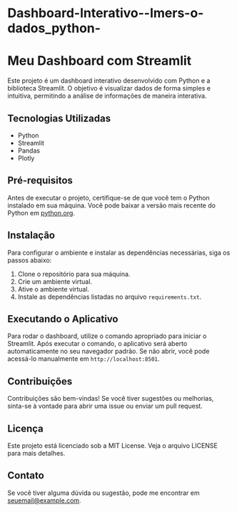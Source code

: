 # Dashboard-Interativo--Imers-o-dados_python-
# Meu Dashboard com Streamlit

Este projeto é um dashboard interativo desenvolvido com Python e a biblioteca Streamlit. O objetivo é visualizar dados de forma simples e intuitiva, permitindo a análise de informações de maneira interativa.

## Tecnologias Utilizadas

- Python
- Streamlit
- Pandas
- Plotly

## Pré-requisitos

Antes de executar o projeto, certifique-se de que você tem o Python instalado em sua máquina. Você pode baixar a versão mais recente do Python em [python.org](https://www.python.org/downloads/).

## Instalação

Para configurar o ambiente e instalar as dependências necessárias, siga os passos abaixo:

1. Clone o repositório para sua máquina.
2. Crie um ambiente virtual.
3. Ative o ambiente virtual.
4. Instale as dependências listadas no arquivo `requirements.txt`.

## Executando o Aplicativo

Para rodar o dashboard, utilize o comando apropriado para iniciar o Streamlit. Após executar o comando, o aplicativo será aberto automaticamente no seu navegador padrão. Se não abrir, você pode acessá-lo manualmente em `http://localhost:8501`.

## Contribuições

Contribuições são bem-vindas! Se você tiver sugestões ou melhorias, sinta-se à vontade para abrir uma issue ou enviar um pull request.

## Licença

Este projeto está licenciado sob a MIT License. Veja o arquivo LICENSE para mais detalhes.

## Contato

Se você tiver alguma dúvida ou sugestão, pode me encontrar em [seuemail@example.com](mailto:camyvitoriiaacom).
